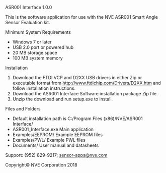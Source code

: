 ASR001 Interface 1.0.0

This is the software application for use with the NVE ASR001 Smart Angle Sensor Evaluation kit.

Minimum System Requirements
-	Windows 7 or later
-	USB 2.0 port or powered hub
-	20 MB storage space
-	100 MB system memory	

Installation
1.	Download the FTDI VCP and D2XX USB drivers in either Zip or executable format from http://www.ftdichip.com/Drivers/D2XX.htm and follow installation instructions.
2.	Download the ASR001 Interface Software installation package Zip file.
3.	Unzip the download and run setup.exe to install.  

Files and Folders
-	Default installation path is C:/Program Files (x86)/NVE/ASR001 Interface/
-	ASR001_Interface.exe 	 Main application
-	Examples/EEPROM/ 	 Example EEPROM files
-	Examples/PWL/ 	 Example PWL files
-	Documents/		 User manual and datasheets

Support: (952) 829-9217; sensor-apps@nve.com

Copyright© NVE Corporation 2018
